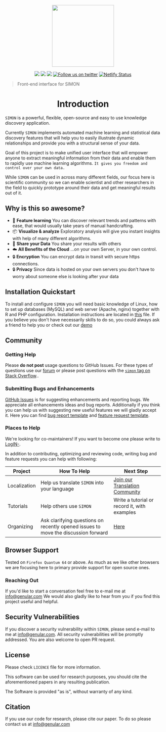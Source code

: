<p align="center">
    <img width="200" src="https://github.com/genular/simon-frontend/raw/master/src/app/assets/logo/png/dark_logo_transparent@2x.png">         
</p>
<p align="center">
    <a href="https://crowdin.com/project/genular" alt="Help us translate">
        <img src="https://d322cqt584bo4o.cloudfront.net/genular/localized.svg" /></a>
    <a href="https://app.fossa.io/projects/git%2Bgithub.com%2Fgenular%2Fsimon-frontend?ref=badge_small" alt="Licence">
        <img src="https://app.fossa.io/api/projects/git%2Bgithub.com%2Fgenular%2Fsimon-frontend.svg?type=small" /></a>
    <a href="#reposize">
        <img src="https://img.shields.io/github/repo-size/genular/simon-frontend.svg" /></a>
    <a href="https://twitter.com/intent/follow?screen_name=genular" alt="Follow us on twitter">
        <img src="https://img.shields.io/twitter/follow/genular.svg?label=Follow&style=social&logo=twitter" alt="Follow us on twitter"></a>
    <a href="https://app.netlify.com/sites/genular/deploys" alt="Netlify Status">
        <img src="https://api.netlify.com/api/v1/badges/c8574166-e345-4296-8875-820f219f7a3c/deploy-status" alt="Netlify Status"></a>
</p>

> Front-end interface for SIMON

<h1 align="center">Introduction</h1>

`SIMON` is a powerful, flexible, open-source and easy to use knowledge discovery application.

Currently `SIMON` implements automated machine learning and statistical data discovery features
that will help you to easily illustrate dynamic relationships and provide you with a structural sense of your data.

Goal of this project is to make unified user interface that will empower anyone to extract meaningful information from their data and enable them to rapidly use machine learning algorithms. `It gives you freedom and control over your own data.`

While `SIMON` can be used in across many different fields, 
our focus here is scientific community so we can enable scientist and other researchers in the field to quickly prototype around their data and get meaningful results out of it.

## Why is this so awesome?
* :file_folder: **Feature learning** You can discover relevant trends and patterns with ease, that would usually take years of manual handcrafting.
* :package: **Visualize & analyze** Exploratory analysis will give you instant insights with help of many different algorithms.
* :arrows_counterclockwise: **Share your Data** You share your results with others
* :cloud: **All Benefits of the Cloud** ...on your own Server, in your own control.
* :lock: **Encryption** You can encrypt data in transit with secure https connections.
* :lock: **Privacy** Since data is hosted on your own servers you don't have to worry about someone else is looking after your data


## Installation Quickstart
To install and configure `SIMON` you will need basic knowledge of Linux, how to set up databases (MySQL) and web server (Apache, nginx) together with R and PHP configuration.
Installation instructions are located in [this](INSTALL.md) file.
If you believe you don't have necessarily skills to do so, you could always ask a friend to help you or check out our [demo](https://dashboard.genular.org)

## Community

### Getting Help
Please **do not post** usage questions to GitHub Issues. For these types of questions use our [forum](https://community.genular.org) or please post questions with the [`simon` tag on Stack Overflow](http://stackoverflow.com/questions/tagged/simon)..

### Submitting Bugs and Enhancements
[GitHub Issues](https://github.com/genular) is for suggesting enhancements and reporting bugs.
We appreciate all enhancements ideas and bug reports. Additionally if you think you can help us with suggesting new useful features we will gladly accept it.
Here you can find [bug report template](.github/ISSUE_TEMPLATE/bug_report.md) and [feature request template](.github/ISSUE_TEMPLATE/feature_request.md).

### Places to Help
We're looking for co-maintainers! If you want to become one please write to [LogIN-](https://github.com/LogIN-).

In addition to contributing, optimizing and reviewing code, writing bug and feature requests you can help with following:

Project | How To Help | Next Step
--- | --- | --- |
Localization | Help us translate `SIMON` into your language | [Join our Translation Community](https://crowdin.com/project/genular)
Tutorials | Help others use `SIMON` | Write a tutorial or record it, with examples
Organizing | Ask clarifying questions on recently opened issues to move the discussion forward | [Here](https://github.com/genular/simon-frontend/blob/master/)

## Browser Support
Tested on `Firefox Quantum 64` or above. As much as we like other browsers we are focusing here to primary provide support for open source ones.

<!---
## Backers
Support us with a monthly donation and help us continue our activities. [[Become a backer](https://opencollective.com/genular#backer)]

## Sponsors
Become a sponsor and get your logo on our README on Github with a link to your site. [[Become a sponsor](https://opencollective.com/genular#sponsor)]
-->

### Reaching Out
If you'd like to start a conversation feel free to e-mail me at [info@genular.com](mailto:info@genular.com)
We would also gladly like to hear from you if you find this project useful and helpful.

## Security Vulnerabilities
If you discover a security vulnerability within `SIMON`, please send e-mail to me at [info@genular.com](mailto:info@genular.com). All security vulnerabilities will be promptly addressed. You are also welcome to open PR request.

## License
Please check `LICENCE` file for more information.

This software can be used for research purposes, you should cite
the aforementioned papers in any resulting publication.

The Software is provided "as is", without warranty of any kind.

## Citation
If you use our code for research, please cite our paper.
To do so please contact us at [info@genular.com](mailto:info@genular.com)